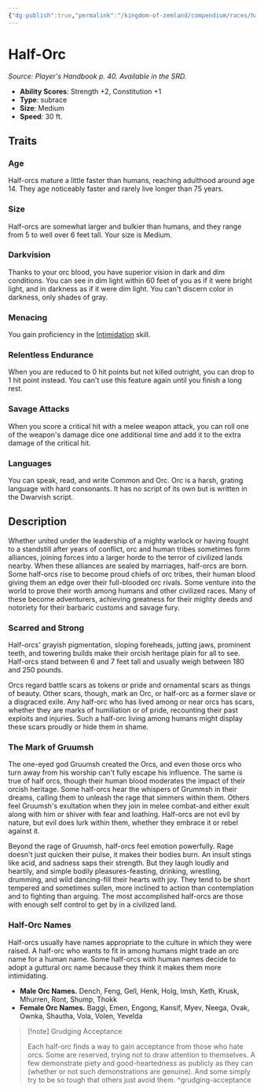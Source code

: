 ```yaml
---
{"dg-publish":true,"permalink":"/kingdom-of-zemland/compendium/races/half-orc/","tags":["compendium/src/5e/phb","race/half-orc"]}
---
```


# Half-Orc
*Source: Player's Handbook p. 40. Available in the SRD.*  

- **Ability Scores**: Strength +2, Constitution +1
- **Type**: subrace
- **Size**: Medium
- **Speed**: 30 ft.

## Traits

### Age

Half-orcs mature a little faster than humans, reaching adulthood around age 14. They age noticeably faster and rarely live longer than 75 years.

### Size

Half-orcs are somewhat larger and bulkier than humans, and they range from 5 to well over 6 feet tall. Your size is Medium.

### Darkvision

Thanks to your orc blood, you have superior vision in dark and dim conditions. You can see in dim light within 60 feet of you as if it were bright light, and in darkness as if it were dim light. You can't discern color in darkness, only shades of gray.

### Menacing

You gain proficiency in the [Intimidation](rules/skills.md#Intimidation) skill.

### Relentless Endurance

When you are reduced to 0 hit points but not killed outright, you can drop to 1 hit point instead. You can't use this feature again until you finish a long rest.

### Savage Attacks

When you score a critical hit with a melee weapon attack, you can roll one of the weapon's damage dice one additional time and add it to the extra damage of the critical hit.

### Languages

You can speak, read, and write Common and Orc. Orc is a harsh, grating language with hard consonants. It has no script of its own but is written in the Dwarvish script.

## Description

Whether united under the leadership of a mighty warlock or having fought to a standstill after years of conflict, orc and human tribes sometimes form alliances, joining forces into a larger horde to the terror of civilized lands nearby. When these alliances are sealed by marriages, half-orcs are born. Some half-orcs rise to become proud chiefs of orc tribes, their human blood giving them an edge over their full-blooded orc rivals. Some venture into the world to prove their worth among humans and other civilized races. Many of these become adventurers, achieving greatness for their mighty deeds and notoriety for their barbaric customs and savage fury.

### Scarred and Strong

Half-orcs' grayish pigmentation, sloping foreheads, jutting jaws, prominent teeth, and towering builds make their orcish heritage plain for all to see. Half-orcs stand between 6 and 7 feet tall and usually weigh between 180 and 250 pounds.

Orcs regard battle scars as tokens or pride and ornamental scars as things of beauty. Other scars, though, mark an Orc, or half-orc as a former slave or a disgraced exile. Any half-orc who has lived among or near orcs has scars, whether they are marks of humiliation or of pride, recounting their past exploits and injuries. Such a half-orc living among humans might display these scars proudly or hide them in shame.

### The Mark of Gruumsh

The one-eyed god Gruumsh created the Orcs, and even those orcs who turn away from his worship can't fully escape his influence. The same is true of half orcs, though their human blood moderates the impact of their orcish heritage. Some half-orcs hear the whispers of Grummsh in their dreams, calling them to unleash the rage that simmers within them. Others feel Gruumsh's exultation when they join in melee combat-and either exult along with him or shiver with fear and loathing. Half-orcs are not evil by nature, but evil does lurk within them, whether they embrace it or rebel against it.

Beyond the rage of Gruumsh, half-orcs feel emotion powerfully. Rage doesn't just quicken their pulse, it makes their bodies burn. An insult stings like acid, and sadness saps their strength. But they laugh loudly and heartily, and simple bodily pleasures-feasting, drinking, wrestling, drumming, and wild dancing-fill their hearts with joy. They tend to be short tempered and sometimes sullen, more inclined to action than contemplation and to fighting than arguing. The most accomplished half-orcs are those with enough self control to get by in a civilized land.

### Half-Orc Names

Half-orcs usually have names appropriate to the culture in which they were raised. A half-orc who wants to fit in among humans might trade an orc name for a human name. Some half-orcs with human names decide to adopt a guttural orc name because they think it makes them more intimidating.

- **Male Orc Names.** Dench, Feng, Gell, Henk, Holg, Imsh, Keth, Krusk, Mhurren, Ront, Shump, Thokk  
- **Female Orc Names.** Baggi, Emen, Engong, Kansif, Myev, Neega, Ovak, Ownka, Shautha, Vola, Volen, Yevelda  

> [!note] Grudging Acceptance
> 
> Each half-orc finds a way to gain acceptance from those who hate orcs. Some are reserved, trying not to draw attention to themselves. A few demonstrate piety and good-heartedness as publicly as they can (whether or not such demonstrations are genuine). And some simply try to be so tough that others just avoid them.
^grudging-acceptance